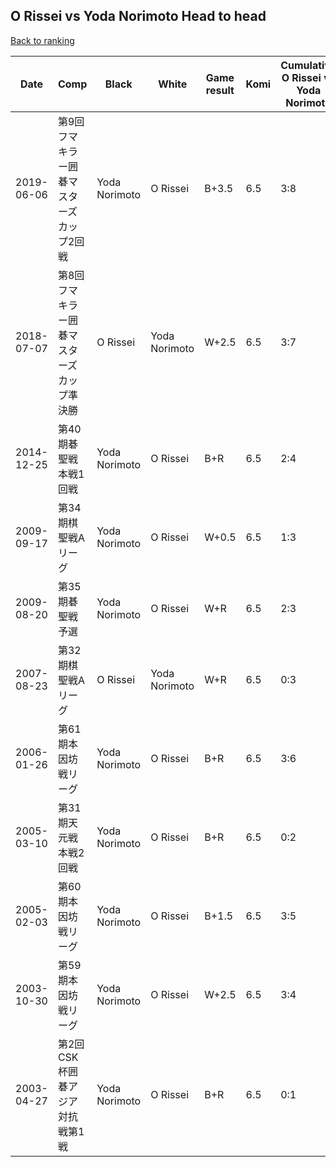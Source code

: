 ## O Rissei vs Yoda Norimoto Head to head

[Back to ranking](../../index.md)




| **Date** | **Comp** | **Black** | **White** | **Game result** | **Komi** | **Cumulative O Rissei vs Yoda Norimoto** | **O Rissei streak** | **Yoda Norimoto streak** | 
| --- | --- | --- | --- | --- | --- | --- | --- | --- |
| 2019-06-06 | 第9回フマキラー囲碁マスターズカップ2回戦 | Yoda Norimoto | O Rissei | B+3.5 | 6.5 | 3:8 | 0 | 4 | 
| 2018-07-07 | 第8回フマキラー囲碁マスターズカップ準決勝  | O Rissei | Yoda Norimoto | W+2.5 | 6.5 | 3:7 | 0 | 3 | 
| 2014-12-25 | 第40期碁聖戦本戦1回戦 | Yoda Norimoto | O Rissei | B+R | 6.5 | 2:4 | 0 | 1 | 
| 2009-09-17 | 第34期棋聖戦Aリーグ | Yoda Norimoto | O Rissei | W+0.5 | 6.5 | 1:3 | 1 | 0 | 
| 2009-08-20 | 第35期碁聖戦予選 | Yoda Norimoto | O Rissei | W+R | 6.5 | 2:3 | 2 | 0 | 
| 2007-08-23 | 第32期棋聖戦Aリーグ | O Rissei | Yoda Norimoto | W+R | 6.5 | 0:3 | 0 | 3 | 
| 2006-01-26 | 第61期本因坊戦リーグ | Yoda Norimoto | O Rissei | B+R | 6.5 | 3:6 | 0 | 2 | 
| 2005-03-10 | 第31期天元戦本戦2回戦 | Yoda Norimoto | O Rissei | B+R | 6.5 | 0:2 | 0 | 2 | 
| 2005-02-03 | 第60期本因坊戦リーグ | Yoda Norimoto | O Rissei | B+1.5 | 6.5 | 3:5 | 0 | 1 | 
| 2003-10-30 | 第59期本因坊戦リーグ | Yoda Norimoto | O Rissei | W+2.5 | 6.5 | 3:4 | 1 | 0 | 
| 2003-04-27 | 第2回CSK杯囲碁アジア対抗戦第1戦 | Yoda Norimoto | O Rissei | B+R | 6.5 | 0:1 | 0 | 1 |





